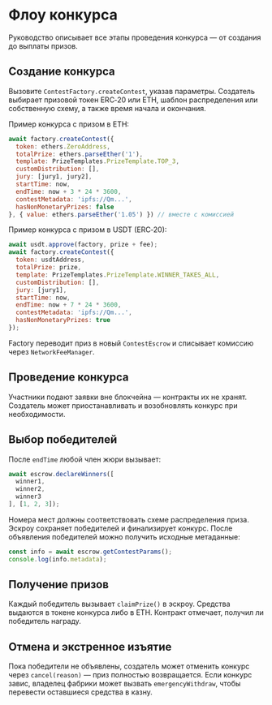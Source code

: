 # Флоу конкурса

Руководство описывает все этапы проведения конкурса — от создания до выплаты призов.

## Создание конкурса

Вызовите `ContestFactory.createContest`, указав параметры. Создатель выбирает призовой токен ERC‑20 или ETH, шаблон распределения или собственную схему, а также время начала и окончания.

Пример конкурса с призом в ETH:
```javascript
await factory.createContest({
  token: ethers.ZeroAddress,
  totalPrize: ethers.parseEther('1'),
  template: PrizeTemplates.PrizeTemplate.TOP_3,
  customDistribution: [],
  jury: [jury1, jury2],
  startTime: now,
  endTime: now + 3 * 24 * 3600,
  contestMetadata: 'ipfs://Qm...',
  hasNonMonetaryPrizes: false
}, { value: ethers.parseEther('1.05') }) // вместе с комиссией
```

Пример конкурса с призом в USDT (ERC‑20):
```javascript
await usdt.approve(factory, prize + fee);
await factory.createContest({
  token: usdtAddress,
  totalPrize: prize,
  template: PrizeTemplates.PrizeTemplate.WINNER_TAKES_ALL,
  customDistribution: [],
  jury: [jury1],
  startTime: now,
  endTime: now + 7 * 24 * 3600,
  contestMetadata: 'ipfs://Qm...',
  hasNonMonetaryPrizes: true
});
```

Factory переводит приз в новый `ContestEscrow` и списывает комиссию через `NetworkFeeManager`.

## Проведение конкурса

Участники подают заявки вне блокчейна — контракты их не хранят. Создатель может приостанавливать и возобновлять конкурс при необходимости.

## Выбор победителей

После `endTime` любой член жюри вызывает:
```javascript
await escrow.declareWinners([
  winner1,
  winner2,
  winner3
], [1, 2, 3]);
```
Номера мест должны соответствовать схеме распределения приза. Эскроу сохраняет победителей и финализирует конкурс.
После объявления победителей можно получить исходные метаданные:
```javascript
const info = await escrow.getContestParams();
console.log(info.metadata);
```

## Получение призов

Каждый победитель вызывает `claimPrize()` в эскроу. Средства выдаются в токене конкурса либо в ETH. Контракт отмечает, получил ли победитель награду.

## Отмена и экстренное изъятие

Пока победители не объявлены, создатель может отменить конкурс через `cancel(reason)` — приз полностью возвращается. Если конкурс завис, владелец фабрики может вызвать `emergencyWithdraw`, чтобы перевести оставшиеся средства в казну.
